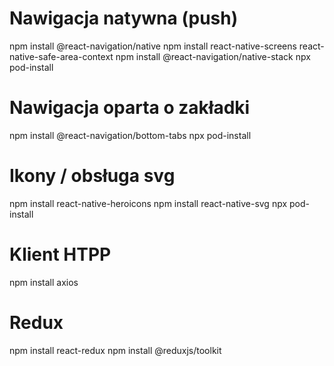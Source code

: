 # Nawigacja natywna (push)
npm install @react-navigation/native
npm install react-native-screens react-native-safe-area-context
npm install @react-navigation/native-stack
npx pod-install

# Nawigacja oparta o zakładki
npm install @react-navigation/bottom-tabs
npx pod-install

# Ikony / obsługa svg
npm install react-native-heroicons
npm install react-native-svg
npx pod-install

# Klient HTPP
npm install axios

# Redux
npm install react-redux
npm install @reduxjs/toolkit

